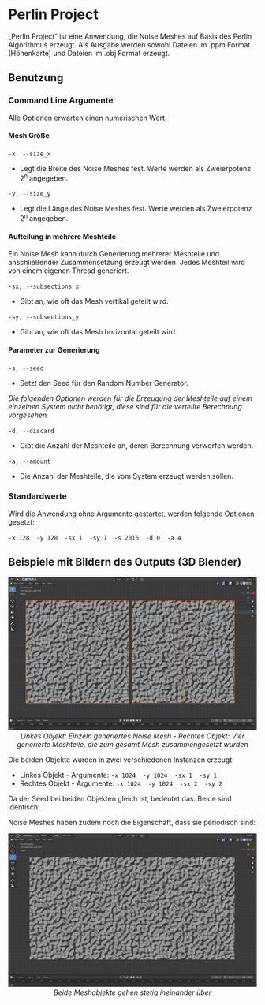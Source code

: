 # Perlin Project

„Perlin Project“ ist eine Anwendung, die Noise Meshes auf Basis des Perlin Algorithmus erzeugt. Als Ausgabe werden sowohl Dateien im .ppm Format (Höhenkarte) und Dateien im .obj Format erzeugt.



## Benutzung

### Command Line Argumente

Alle Optionen erwarten einen numerischen Wert.

#### Mesh Größe

`-x, --size_x`

* Legt die Breite des Noise Meshes fest. Werte werden als Zweierpotenz 2<sup>n </sup> angegeben.

`-y, --size_y`

* Legt die Länge des Noise Meshes fest. Werte werden als Zweierpotenz 2<sup>n </sup> angegeben.

#### Aufteilung in mehrere Meshteile

Ein Noise Mesh kann durch Generierung mehrerer Meshteile und anschließender Zusammensetzung erzeugt werden. Jedes Meshteil wird von einem eigenen Thread generiert.

`-sx, --subsections_x`

* Gibt an, wie oft das Mesh vertikal geteilt wird.

`-sy, --subsections_y`

* Gibt an, wie oft das Mesh horizontal geteilt wird.

#### Parameter zur Generierung

`-s, --seed`

* Setzt den Seed für den Random Number Generator.

*Die folgenden Optionen werden für die Erzeugung der Meshteile auf einem einzelnen System nicht benötigt, diese sind für die verteilte Berechnung vorgesehen.*

`-d, --discard`

* Gibt die Anzahl der Meshteile an, deren Berechnung verworfen werden.

`-a, --amount`

* Die Anzahl der Meshteile, die vom System erzeugt werden sollen.

### Standardwerte

Wird die Anwendung ohne Argumente gestartet, werden folgende Optionen gesetzt:

`-x 128  -y 128  -sx 1  -sy 1  -s 2016  -d 0  -a 4`



## Beispiele mit Bildern des Outputs (3D Blender)

<img src="fig1.jpg" alt="1" style="zoom:70%;" />

<div style="text-align: center"> <em>Linkes Objekt: Einzeln generiertes Noise Mesh - Rechtes Objekt: Vier generierte Meshteile, die zum gesamt Mesh zusammengesetzt wurden</em> </div>



Die beiden Objekte wurden in zwei verschiedenen Instanzen erzeugt:

* Linkes Objekt - Argumente: 	`-x 1024  -y 1024  -sx 1  -sy 1`
* Rechtes Objekt - Argumente:  `-x 1024  -y 1024  -sx 2  -sy 2`

Da der Seed bei beiden Objekten gleich ist, bedeutet das: Beide sind identisch!



Noise Meshes haben zudem noch die Eigenschaft, dass sie periodisch sind:

<img src="fig2.jpg" alt="1" style="zoom:70%;" />

<div style="text-align: center"> <em>Beide Meshobjekte gehen stetig ineinander über</em> </div>

